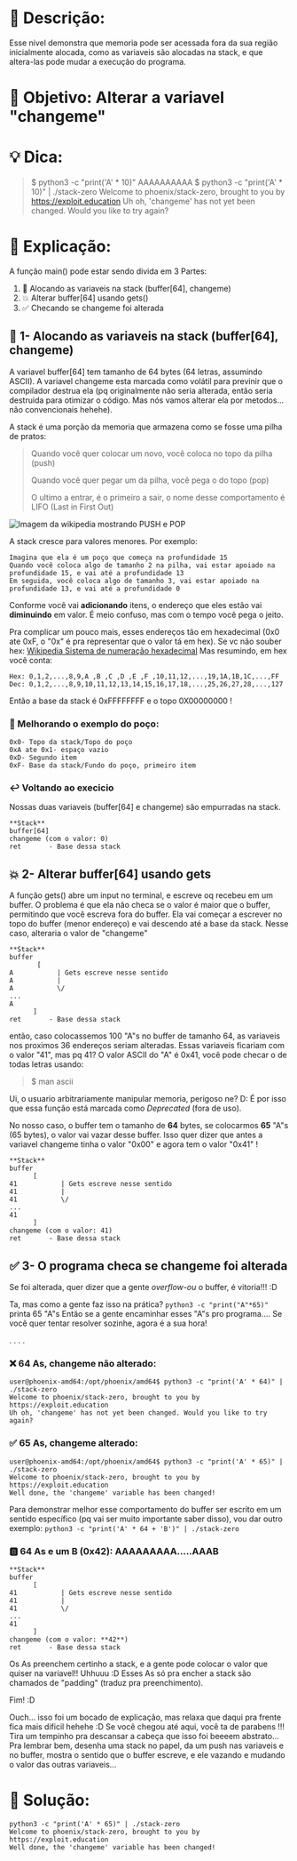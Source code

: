 # 📝 Descrição:
Esse nivel demonstra que memoria pode ser acessada fora da sua região 
inicialmente alocada, como as variaveis são alocadas na stack, e que altera-las pode mudar a execução do programa.

# 🎯 Objetivo: Alterar a variavel "changeme"

# 💡 Dica:
> $ python3 -c "print('A' * 10)"
> AAAAAAAAAA
> $ python3 -c "print('A' * 10)" | ./stack-zero 
> Welcome to phoenix/stack-zero, brought to you by https://exploit.education
> Uh oh, 'changeme' has not yet been changed. Would you like to try again?

# 🎉 Explicação:
A função main() pode estar sendo divida em 3 Partes:
 1. 🥞 Alocando as variaveis na stack (buffer[64], changeme)
 2. 💥 Alterar buffer[64] usando gets()
 3. ✅ Checando se changeme foi alterada

## 🥞 1- Alocando as variaveis na stack (buffer[64], changeme)
A variavel buffer[64] tem  tamanho de 64 bytes (64 letras, assumindo ASCII).
A variavel changeme esta marcada como volátil para previnir que o compilador destrua ela (pq originalmente não seria
alterada, então seria destruida para otimizar o código. Mas nós vamos alterar ela por metodos... não convencionais hehehe).

A stack é uma porção da memoria que armazena como se fosse uma pilha de pratos: 
> Quando você quer colocar um novo, você coloca no topo da pilha (push)
>
> Quando você quer pegar um da pilha, você pega o do topo (pop)
>
> O ultimo a entrar, é o primeiro a sair, o nome desse comportamento é LIFO (Last in First Out)

![Imagem da wikipedia mostrando PUSH e POP](https://upload.wikimedia.org/wikipedia/commons/b/b4/Lifo_stack.png)

A stack cresce para valores menores. Por exemplo:
```
Imagina que ela é um poço que começa na profundidade 15
Quando você coloca algo de tamanho 2 na pilha, vai estar apoiado na profundidade 15, e vai até a profundidade 13
Em seguida, você coloca algo de tamanho 3, vai estar apoiado na profundidade 13, e vai até a profundidade 0
```
Conforme você vai **adicionando** itens, o endereço que eles estão vai **diminuindo** em valor.
É meio confuso, mas com o tempo você pega o jeito.

Pra complicar um pouco mais, esses endereços tão em hexadecimal (0x0 ate 0xF, o "0x" é pra representar que o valor tá em hex).
Se vc não souber hex: [Wikipedia Sistema de numeração hexadecimal](https://pt.wikipedia.org/wiki/Sistema_de_numera%C3%A7%C3%A3o_hexadecimal)
Mas resumindo, em hex você conta:
```
Hex: 0,1,2,...,8,9,A ,B ,C ,D ,E ,F ,10,11,12,...,19,1A,1B,1C,...,FF
Dec: 0,1,2,...,8,9,10,11,12,13,14,15,16,17,18,...,25,26,27,28,...,127
```
Então a base da stack é 0xFFFFFFFF e o topo 0X00000000 !

### 🌊 Melhorando o exemplo do poço:
```
0x0- Topo da stack/Topo do poço
0xA ate 0x1- espaço vazio
0xD- Segundo item
0xF- Base da stack/Fundo do poço, primeiro item
```
### ↩️ Voltando ao execicio
Nossas duas variaveis (buffer[64] e changeme) são empurradas na stack.
```
**Stack**
buffer[64]
changeme (com o valor: 0)
ret       - Base dessa stack
```
## 💥 2- Alterar buffer[64] usando gets
A função gets() abre um input no terminal, e escreve oq recebeu em um buffer.
O problema é que ela não checa se o valor é maior que o buffer, permitindo que 
você escreva fora do buffer.
Ela vai começar a escrever no topo do buffer (menor endereço) e vai descendo até a base da stack.
Nesse caso, alteraria o valor de "changeme"
```
**Stack**
buffer
       [
A           | Gets escreve nesse sentido
A           |
A           \/
...
A
      ]
ret       - Base dessa stack
```
então, caso colocassemos 100 "A"s no buffer de tamanho 64, as variaveis nos proximos 36 endereços seriam alteradas.
Essas variaveis ficariam com o valor "41", mas pq 41? O valor ASCII do "A" é 0x41, você pode checar o de todas letras usando:
> $ man ascii

Ui, o usuario arbitrariamente manipular memoria, perigoso ne? D:
É por isso que essa função está marcada como _Deprecated_ (fora de uso).

No nosso caso, o buffer tem o tamanho de **64** bytes, se colocarmos **65** "A"s (65 bytes), o valor vai vazar desse buffer.
Isso quer dizer que antes a variavel changeme tinha o valor "0x00" e agora tem o valor "0x41" !
```
**Stack**
buffer
      [
41           | Gets escreve nesse sentido
41           |
41           \/
...
41
      ]
changeme (com o valor: 41)
ret       - Base dessa stack
```
## ✅ 3- O programa checa se changeme foi alterada
Se foi alterada, quer dizer que a gente _overflow-ou_ o buffer, é vitoria!!! :D

Ta, mas como a gente faz isso na prática?
`python3 -c "print("A"*65)"` printa 65 "A"s
Então se a gente encaminhar esses "A"s pro programa....
Se você quer tentar resolver sozinhe, agora é a sua hora!

.
.
.
.

### ❌ 64 As, changeme não alterado:
```
user@phoenix-amd64:/opt/phoenix/amd64$ python3 -c "print('A' * 64)" | ./stack-zero 
Welcome to phoenix/stack-zero, brought to you by https://exploit.education
Uh oh, 'changeme' has not yet been changed. Would you like to try again?
```
### ✅ 65 As, changeme alterado:
```
user@phoenix-amd64:/opt/phoenix/amd64$ python3 -c "print('A' * 65)" | ./stack-zero 
Welcome to phoenix/stack-zero, brought to you by https://exploit.education
Well done, the 'changeme' variable has been changed!
```

Para demonstrar melhor esse comportamento do buffer ser escrito em um sentido específico (pq vai ser muito importante saber disso), vou dar outro exemplo:
`python3 -c "print('A' * 64 + 'B')" | ./stack-zero` 

### 🅱️ 64 As e um B (0x42): AAAAAAAAA.....AAAB
```
**Stack**
buffer
      [
41           | Gets escreve nesse sentido
41           |
41           \/
...
41
      ]
changeme (com o valor: **42**)
ret       - Base dessa stack
```
Os As preenchem certinho a stack, e a gente pode colocar o valor que quiser na variavel!! Uhhuuu :D
Esses As só pra encher a stack são chamados de "padding" (traduz pra preenchimento).

Fim! :D

Ouch... isso foi um bocado de explicação, mas relaxa que daqui pra frente fica mais dificil hehehe :D
Se você chegou até aqui, você ta de parabens !!!
Tira um tempinho pra descansar a cabeça que isso foi beeeem abstrato...
Pra lembrar bem, desenha uma stack no papel, da um push nas variaveis e no buffer, mostra o sentido que o 
buffer escreve, e ele vazando e mudando o valor das outras variaveis...


# 👾 Solução:
```
python3 -c "print('A' * 65)" | ./stack-zero
Welcome to phoenix/stack-zero, brought to you by https://exploit.education
Well done, the 'changeme' variable has been changed!
```
